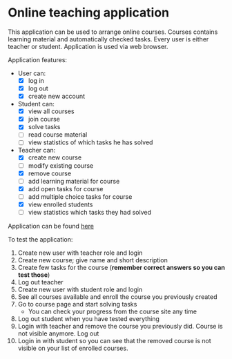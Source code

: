 # Online teaching application

This application can be used to arrange online courses. Courses contains learning material and automatically checked tasks. Every user is either teacher or student. Application is used via web browser.

Application features:
-  User can:
    - [x] log in
    - [x] log out
    - [x] create new account
- Student can:
    - [x] view all courses
    - [x] join course
    - [x] solve tasks
    - [ ] read course material
    - [ ] view statistics of which tasks he has solved
- Teacher can:
    - [x] create new course
    - [ ] modify existing course
    - [x] remove course
    - [ ] add learning material for course
    - [x] add open tasks for course
    - [ ] add multiple choice tasks for course
    - [x] view enrolled students
    - [ ] view statistics which tasks they had solved

Application can be found [here](https://onlinte-teaching-application.herokuapp.com/)  

To test the application:
1. Create new user with teacher role and login
2. Create new course; give name and short description
3. Create few tasks for the course (**remember correct answers so you can test those**)
4. Log out teacher
5. Create new user with student role and login
6. See all courses available and enroll the course you previously created
7. Go to course page and start solving tasks
    * You can check your progress from the course site any time
8. Log out student when you have tested everything
9. Login with teacher and remove the course you previously did. Course is not visible anymore. Log out
10. Login in with student so you can see that the removed course is not visible on your list of enrolled courses.